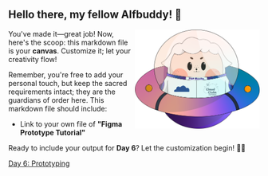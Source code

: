 ## Hello there, my fellow Alfbuddy! 💖

<img align="right" width="250px" src="../../assets/alf/alf-ufo.png">

You've made it—great job! Now, here's the scoop: this markdown file is your **canvas**. Customize it; let your creativity flow!

Remember, you're free to add your personal touch, but keep the sacred requirements intact; they are the guardians of order here. This markdown file should include:
- Link to your own file of **"Figma Prototype Tutorial"**

Ready to include your output for **Day 6**? Let the customization begin! 🚀✨

<!-- You may now delete and modify the content of this file -->

<a href="https://www.figma.com/file/0ZrKxm38WaVsdkcSJTS3XY/AWSCC-Figma-Workshop%3A-Prototype-(Community)?type=design&node-id=2%3A10687&mode=design&t=gf4CULRxyE5q6cSj-1"> Day 6: Prototyping </a>